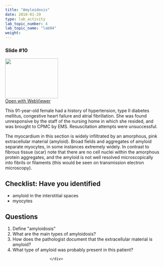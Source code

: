 ```yaml
---
title: "Amyloidosis"
date: 2018-01-29
type: lab_activity
lab_topic_number: 4
lab_topic_name: "lab04"
weight: 
---
```

<div class="entrybody">
						<h3>Slide #10</h3>

<div class="thumbnail"> <a href="http://virtualslides.cumc.columbia.edu/6836.svs/view.apml?" target="_blank"><img alt="" src="http://pathologylab.ccnmtl.columbia.edu/assets/images/slide_6836.jpg" width="170" height="128" class="mt-image-left"></a><br><a href="http://virtualslides.cumc.columbia.edu/6836.svs/view.apml?" target="_blank">Open with WebViewer</a> </div>

<p>This 91-year-old female had a history of hypertension, type II diabetes mellitus, congestive heart failure and atrial fibrillation. She was found unresponsive by the staff of the nursing home in which she resided, and was brought to <span class="caps">CPMC </span>by <span class="caps">EMS.</span> Resuscitation attempts were unsuccessful.</p>

<p>The myocardium in this section is widely infiltrated by an amorphous, pink extracellular material (amyloid). Broad fields and aggregates of amyloid separate myocytes, in some instances extremely widely. In contrast to fibrous tissue (scar) note that there are no cell nuclei within the amorphous protein aggregates, and the amyloid is not well resolved microscopically into fibrils or filaments (this would be seen on transmission electron microscopy).<br clear="all"></p>

<h2>Checklist: Have you identified</h2>


<ul class="checklist">
<li>amyloid in the interstitial spaces</li>
<li>myocytes</li>
</ul>



<h2>Questions</h2>


<ol>
<li> Define "amyloidosis"</li>
<li> What are the main types of amyloidosis?</li>
<li> How does the pathologist document that the extracellular material is amyloid?</li>
<li> What type of amyloid was probably present in this patient?</li>
</ol>


						
						</div>